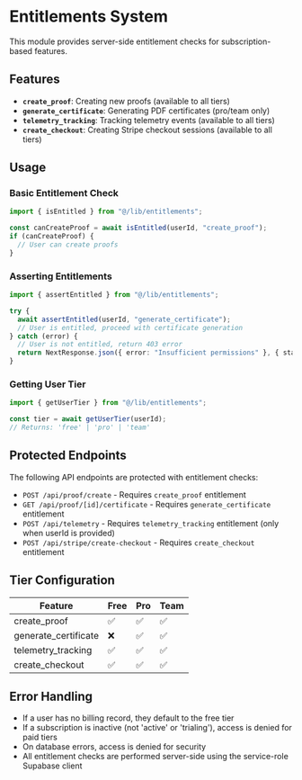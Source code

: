 # Entitlements System

This module provides server-side entitlement checks for subscription-based features.

## Features

- **`create_proof`**: Creating new proofs (available to all tiers)
- **`generate_certificate`**: Generating PDF certificates (pro/team only)
- **`telemetry_tracking`**: Tracking telemetry events (available to all tiers)
- **`create_checkout`**: Creating Stripe checkout sessions (available to all tiers)

## Usage

### Basic Entitlement Check

```typescript
import { isEntitled } from "@/lib/entitlements";

const canCreateProof = await isEntitled(userId, "create_proof");
if (canCreateProof) {
  // User can create proofs
}
```

### Asserting Entitlements

```typescript
import { assertEntitled } from "@/lib/entitlements";

try {
  await assertEntitled(userId, "generate_certificate");
  // User is entitled, proceed with certificate generation
} catch (error) {
  // User is not entitled, return 403 error
  return NextResponse.json({ error: "Insufficient permissions" }, { status: 403 });
}
```

### Getting User Tier

```typescript
import { getUserTier } from "@/lib/entitlements";

const tier = await getUserTier(userId);
// Returns: 'free' | 'pro' | 'team'
```

## Protected Endpoints

The following API endpoints are protected with entitlement checks:

- `POST /api/proof/create` - Requires `create_proof` entitlement
- `GET /api/proof/[id]/certificate` - Requires `generate_certificate` entitlement
- `POST /api/telemetry` - Requires `telemetry_tracking` entitlement (only when userId is provided)
- `POST /api/stripe/create-checkout` - Requires `create_checkout` entitlement

## Tier Configuration

| Feature              | Free | Pro | Team |
| -------------------- | ---- | --- | ---- |
| create_proof         | ✅   | ✅  | ✅   |
| generate_certificate | ❌   | ✅  | ✅   |
| telemetry_tracking   | ✅   | ✅  | ✅   |
| create_checkout      | ✅   | ✅  | ✅   |

## Error Handling

- If a user has no billing record, they default to the free tier
- If a subscription is inactive (not 'active' or 'trialing'), access is denied for paid tiers
- On database errors, access is denied for security
- All entitlement checks are performed server-side using the service-role Supabase client
